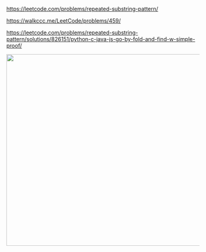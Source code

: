 https://leetcode.com/problems/repeated-substring-pattern/

https://walkccc.me/LeetCode/problems/459/

https://leetcode.com/problems/repeated-substring-pattern/solutions/826151/python-c-java-js-go-by-fold-and-find-w-simple-proof/

<img src="https://github.com/SkosMartren/useful-materials/blob/main/459_sol.png" width="900" height="500"/>
